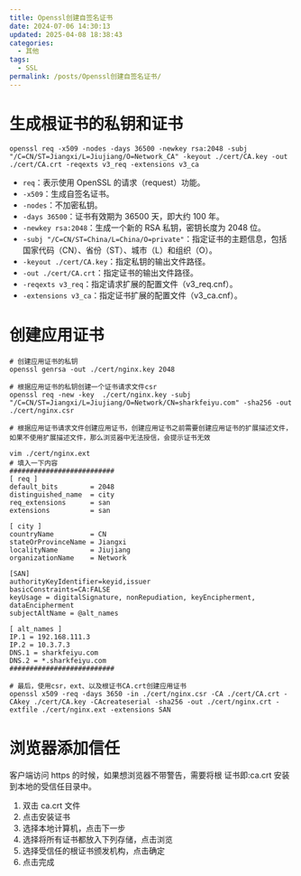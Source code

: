 ```yaml
---
title: Openssl创建自签名证书
date: 2024-07-06 14:30:13
updated: 2025-04-08 18:38:43
categories:
  - 其他
tags:
  - SSL
permalink: /posts/Openssl创建自签名证书/
---
```

# 生成根证书的私钥和证书

```shell
openssl req -x509 -nodes -days 36500 -newkey rsa:2048 -subj "/C=CN/ST=Jiangxi/L=Jiujiang/O=Network_CA" -keyout ./cert/CA.key -out ./cert/CA.crt -reqexts v3_req -extensions v3_ca
```

- `req`：表示使用 OpenSSL 的请求（request）功能。
- `-x509`：生成自签名证书。
- `-nodes`：不加密私钥。
- `-days 36500`：证书有效期为 36500 天，即大约 100 年。
- `-newkey rsa:2048`：生成一个新的 RSA 私钥，密钥长度为 2048 位。
- `-subj "/C=CN/ST=China/L=China/O=private"`：指定证书的主题信息，包括国家代码（CN）、省份（ST）、城市（L）和组织（O）。
- `-keyout ./cert/CA.key`：指定私钥的输出文件路径。
- `-out ./cert/CA.crt`：指定证书的输出文件路径。
- `-reqexts v3_req`：指定请求扩展的配置文件（v3_req.cnf）。
- `-extensions v3_ca`：指定证书扩展的配置文件（v3_ca.cnf）。

# 创建应用证书

```shell
# 创建应用证书的私钥
openssl genrsa -out ./cert/nginx.key 2048

# 根据应用证书的私钥创建一个证书请求文件csr
openssl req -new -key  ./cert/nginx.key -subj "/C=CN/ST=Jiangxi/L=Jiujiang/O=Network/CN=sharkfeiyu.com" -sha256 -out  ./cert/nginx.csr

# 根据应用证书请求文件创建应用证书，创建应用证书之前需要创建应用证书的扩展描述文件，如果不使用扩展描述文件，那么浏览器中无法授信，会提示证书无效

vim ./cert/nginx.ext
# 填入一下内容
##########################
[ req ]
default_bits        = 2048
distinguished_name  = city
req_extensions      = san
extensions          = san

[ city ]
countryName         = CN
stateOrProvinceName = Jiangxi
localityName        = Jiujiang
organizationName    = Network

[SAN]
authorityKeyIdentifier=keyid,issuer
basicConstraints=CA:FALSE
keyUsage = digitalSignature, nonRepudiation, keyEncipherment, dataEncipherment
subjectAltName = @alt_names

[ alt_names ]
IP.1 = 192.168.111.3
IP.2 = 10.3.7.3
DNS.1 = sharkfeiyu.com
DNS.2 = *.sharkfeiyu.com
##########################

# 最后，使用csr，ext、以及根证书CA.crt创建应用证书
openssl x509 -req -days 3650 -in ./cert/nginx.csr -CA ./cert/CA.crt -CAkey ./cert/CA.key -CAcreateserial -sha256 -out ./cert/nginx.crt -extfile ./cert/nginx.ext -extensions SAN

```

# 浏览器添加信任

客户端访问 https 的时候，如果想浏览器不带警告，需要将根 证书即:ca.crt 安装到本地的受信任目录中。

1. 双击 ca.crt 文件
2. 点击安装证书
3. 选择本地计算机，点击下一步
4. 选择将所有证书都放入下列存储，点击浏览
5. 选择受信任的根证书颁发机构，点击确定
6. 点击完成
